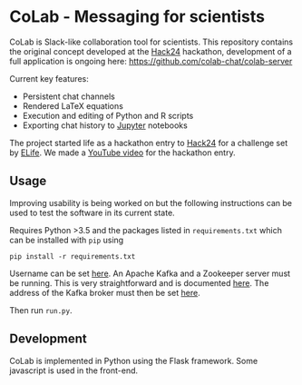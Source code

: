 # CoLab - Messaging for scientists

CoLab is Slack-like collaboration tool for scientists.
This repository contains the original concept developed at the [Hack24](http://www.hack24.co.uk/) hackathon, development of a full application is ongoing here: https://github.com/colab-chat/colab-server

Current key features:
- Persistent chat channels
- Rendered LaTeX equations
- Execution and editing of Python and R scripts
- Exporting chat history to [Jupyter](http://jupyter.org/) notebooks

The project started life as a hackathon entry to [Hack24](http://www.hack24.co.uk/) for a challenge set by [ELife](https://elife.elifesciences.org/).
We made a [YouTube video](https://youtu.be/TD3FUoyO5UY) for the hackathon entry.

## Usage

Improving usability is being worked on but the following instructions can be used to test the software in its current state.

Requires Python >3.5 and the packages listed in `requirements.txt` which can be installed with `pip` using
```
pip install -r requirements.txt
```

Username can be set [here](https://github.com/asam-hack24/CoLab/blob/master/app/userconfig.ini).
An Apache Kafka and a Zookeeper server must be running. This is very straightforward and is documented [here](https://kafka.apache.org/quickstart). The address of the Kafka broker must then be set [here](https://github.com/asam-hack24/CoLab/blob/master/app/views.py#L35).

Then run `run.py`.

## Development
CoLab is implemented in Python using the Flask framework. Some javascript is used in the front-end.
